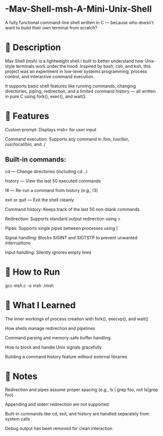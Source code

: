 # -Mav-Shell-msh-A-Mini-Unix-Shell
A fully functional command-line shell written in C — because who doesn't want to build their own terminal from scratch?

# 📘 Description
Mav Shell (msh) is a lightweight shell I built to better understand how Unix-style terminals work under the hood. Inspired by bash, csh, and ksh, this project was an experiment in low-level systems programming, process control, and interactive command execution.

It supports basic shell features like running commands, changing directories, piping, redirection, and a limited command history — all written in pure C using fork(), exec(), and wait().

# 🔧 Features
Custom prompt: Displays msh> for user input

Command execution: Supports any command in /bin, /usr/bin, /usr/local/bin, and ./

## Built-in commands:

cd — Change directories (including cd ..)

history — View the last 50 executed commands

!# — Re-run a command from history (e.g., !3)

exit or quit — Exit the shell cleanly

Command history: Keeps track of the last 50 non-blank commands

Redirection: Supports standard output redirection using >

Pipes: Supports single pipes between processes using |

Signal handling: Blocks SIGINT and SIGTSTP to prevent unwanted interruptions

Input handling: Silently ignores empty lines

# 🚀 How to Run

gcc msh.c -o msh
./msh

# 🧠 What I Learned
The inner workings of process creation with fork(), execvp(), and wait()

How shells manage redirection and pipelines

Command parsing and memory-safe buffer handling

How to block and handle Unix signals gracefully

Building a command history feature without external libraries

# 📌 Notes
Redirection and pipes assume proper spacing (e.g., ls | grep foo, not ls|grep foo)

Appending and stderr redirection are not supported

Built-in commands like cd, exit, and history are handled separately from system calls

Debug output has been removed for clean interaction
